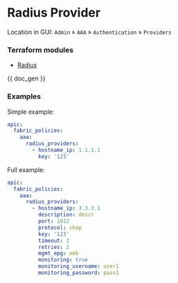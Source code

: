 # Radius Provider

Location in GUI:
`Admin` » `AAA` » `Authentication` » `Providers`

### Terraform modules

* [Radius](https://registry.terraform.io/modules/netascode/radius/aci/latest)

{{ doc_gen }}

### Examples

Simple example:

```yaml
apic:
  fabric_policies:
    aaa:
      radius_providers:
        - hostname_ip: 1.1.1.1
          key: '123'
```

Full example:

```yaml
apic:
  fabric_policies:
    aaa:
      radius_providers:
        - hostname_ip: 3.3.3.1
          description: descr
          port: 1812
          protocol: chap
          key: '123'
          timeout: 2
          retries: 2
          mgmt_epg: oob
          monitoring: true
          monitoring_username: user1
          monitoring_password: pass1
```
